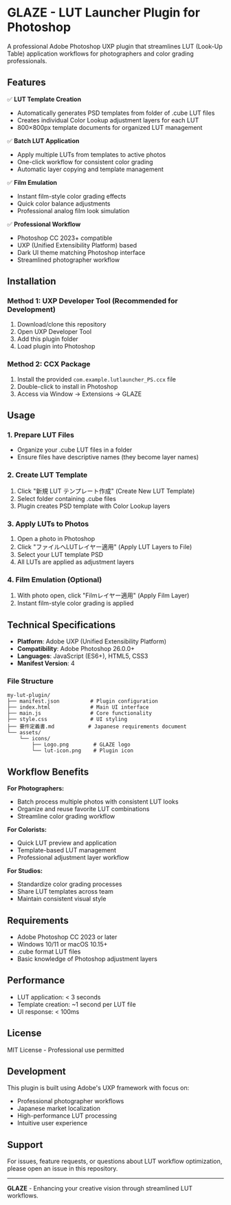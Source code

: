 # GLAZE - LUT Launcher Plugin for Photoshop

A professional Adobe Photoshop UXP plugin that streamlines LUT (Look-Up Table) application workflows for photographers and color grading professionals.

## Features

✅ **LUT Template Creation**
- Automatically generates PSD templates from folder of .cube LUT files
- Creates individual Color Lookup adjustment layers for each LUT
- 800×800px template documents for organized LUT management

✅ **Batch LUT Application**
- Apply multiple LUTs from templates to active photos
- One-click workflow for consistent color grading
- Automatic layer copying and template management

✅ **Film Emulation**
- Instant film-style color grading effects
- Quick color balance adjustments
- Professional analog film look simulation

✅ **Professional Workflow**
- Photoshop CC 2023+ compatible
- UXP (Unified Extensibility Platform) based
- Dark UI theme matching Photoshop interface
- Streamlined photographer workflow

## Installation

### Method 1: UXP Developer Tool (Recommended for Development)
1. Download/clone this repository
2. Open UXP Developer Tool
3. Add this plugin folder
4. Load plugin into Photoshop

### Method 2: CCX Package
1. Install the provided `com.example.lutlauncher_PS.ccx` file
2. Double-click to install in Photoshop
3. Access via Window → Extensions → GLAZE

## Usage

### 1. Prepare LUT Files
- Organize your .cube LUT files in a folder
- Ensure files have descriptive names (they become layer names)

### 2. Create LUT Template
1. Click "新規 LUT テンプレート作成" (Create New LUT Template)
2. Select folder containing .cube files
3. Plugin creates PSD template with Color Lookup layers

### 3. Apply LUTs to Photos
1. Open a photo in Photoshop
2. Click "ファイルへLUTレイヤー適用" (Apply LUT Layers to File)
3. Select your LUT template PSD
4. All LUTs are applied as adjustment layers

### 4. Film Emulation (Optional)
1. With photo open, click "Filmレイヤー適用" (Apply Film Layer)
2. Instant film-style color grading is applied

## Technical Specifications

- **Platform**: Adobe UXP (Unified Extensibility Platform)
- **Compatibility**: Adobe Photoshop 26.0.0+
- **Languages**: JavaScript (ES6+), HTML5, CSS3
- **Manifest Version**: 4

### File Structure
```
my-lut-plugin/
├── manifest.json          # Plugin configuration
├── index.html             # Main UI interface
├── main.js                # Core functionality
├── style.css              # UI styling
├── 要件定義書.md           # Japanese requirements document
└── assets/
    └── icons/
        ├── Logo.png        # GLAZE logo
        └── lut-icon.png    # Plugin icon
```

## Workflow Benefits

**For Photographers:**
- Batch process multiple photos with consistent LUT looks
- Organize and reuse favorite LUT combinations
- Streamline color grading workflow

**For Colorists:**
- Quick LUT preview and application
- Template-based LUT management
- Professional adjustment layer workflow

**For Studios:**
- Standardize color grading processes
- Share LUT templates across team
- Maintain consistent visual style

## Requirements

- Adobe Photoshop CC 2023 or later
- Windows 10/11 or macOS 10.15+
- .cube format LUT files
- Basic knowledge of Photoshop adjustment layers

## Performance

- LUT application: < 3 seconds
- Template creation: ~1 second per LUT file
- UI response: < 100ms

## License

MIT License - Professional use permitted

## Development

This plugin is built using Adobe's UXP framework with focus on:
- Professional photographer workflows
- Japanese market localization
- High-performance LUT processing
- Intuitive user experience

## Support

For issues, feature requests, or questions about LUT workflow optimization, please open an issue in this repository.

---

**GLAZE** - Enhancing your creative vision through streamlined LUT workflows.